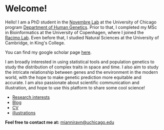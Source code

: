 # Welcome!

Hello! I am a PhD student in the [Novembre Lab](http://jnpopgen.org/) at the University of Chicago program [Department of Human Genetics](https://genes.uchicago.edu/). Prior to that, I completed my MSc in Bioinformatics at the University of Copenhagen, where I joined the [Racimo Lab](https://sites.google.com/site/fernandoracimo/). Even before that, I studied Natural Sciences at the University of Cambridge, in King's College.

You can find my google scholar page [here](https://scholar.google.com/citations?user=jCUstA0AAAAJ&hl=en).

I am broadly interested in using statistical tools and population genetics to study the distribution of complex traits in space and time. I also aim to study the intricate relationship between genes and the environment in the modern world, with the hope to make genetic prediction more equitable and accurate. I am also passionate about scientific communication and illustration, and hope to use this platform to share some cool science!

* [Research interests](https://mkiravn.github.io/research)
* [Blog](https://mkiravn.github.io/blog)
* [CV](https://mkiravn.github.io/cv)
* [illustrations](https://mkiravn.github.io/illustration)

**Feel free to contact me at:** mianniravn@uchicago.edu

